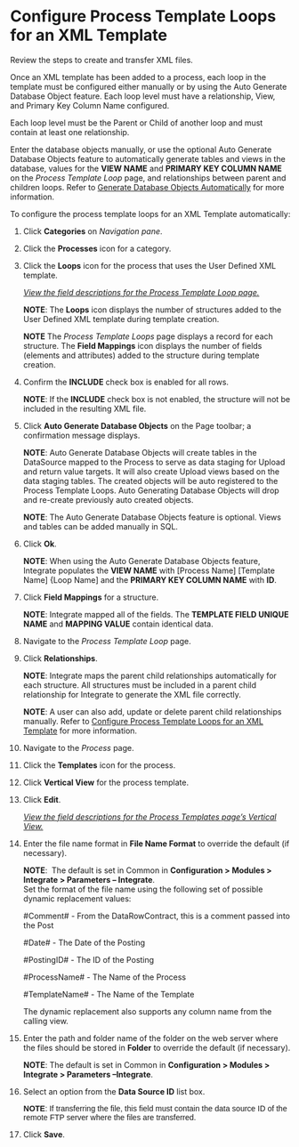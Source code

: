 # Configure Process Template Loops for an XML Template

<span id="Create and Transfer XML files Steps" class="popUpLink">Review
the steps to create and transfer XML files. </span>

Once an XML template has been added to a process, each loop in the
template must be configured either manually or by using the Auto
Generate Database Object feature. Each loop level must have a
relationship, View, and Primary Key Column Name configured.

Each loop level must be the Parent or Child of another loop and must
contain at least one relationship.

Enter the database objects manually, or use the optional Auto Generate
Database Objects feature to automatically generate tables and views in
the database, values for the **VIEW NAME** and **PRIMARY KEY COLUMN
NAME** on the *Process Template Loop* page, and relationships between
parent and children loops. Refer to [Generate Database Objects
Automatically](Generate_Database_Objects_Automatically.htm) for more
information.

To configure the process template loops for an XML Template
automatically:

1.  Click **Categories** on *Navigation pane*.

2.  Click the **Processes** icon for a category.

3.  Click the **Loops** icon for the process that uses the User Defined
    XML template.
    
    *[View the field descriptions for the Process Template Loop
    page.](../Page_Desc/Process_Template_Loop.htm)*
    
    **NOTE**: The **Loops** icon displays the number of structures added
    to the User Defined XML template during template creation.
    
    **NOTE** The *Process Template Loops* page displays a record for
    each structure. The **Field Mappings** icon displays the number of
    fields (elements and attributes) added to the structure during
    template creation.

4.  Confirm the **INCLUDE** check box is enabled for all rows.
    
    **NOTE**: If the **INCLUDE** check box is not enabled, the structure
    will not be included in the resulting XML file.

5.  Click **Auto Generate Database Objects** on the Page toolbar; a
    confirmation message displays.
    
    **NOTE**: Auto Generate Database Objects will create tables in the
    DataSource mapped to the Process to serve as data staging for Upload
    and return value targets. It will also create Upload views based on
    the data staging tables. The created objects will be auto registered
    to the Process Template Loops. Auto Generating Database Objects will
    drop and re-create previously auto created objects.
    
    **NOTE**: The Auto Generate Database Objects feature is optional.
    Views and tables can be added manually in SQL.

6.  Click **Ok**.
    
    **NOTE**: When using the Auto Generate Database Objects feature,
    Integrate populates the **VIEW NAME** with \[Process Name\]
    \[Template Name\] {Loop Name\] and the **PRIMARY KEY COLUMN NAME**
    with **ID**.

7.  Click **Field Mappings** for a structure.
    
    **NOTE**: Integrate mapped all of the fields. The **TEMPLATE FIELD
    UNIQUE NAME** and **MAPPING VALUE** contain identical data.

8.  Navigate to the *Process Template Loop* page.

9.  Click **Relationships**.
    
    **NOTE**: Integrate maps the parent child relationships
    automatically for each structure. All structures must be included in
    a parent child relationship for Integrate to generate the XML file
    correctly. 
    
    **NOTE**: A user can also add, update or delete parent child
    relationships manually. Refer to [Configure Process Template Loops
    for an XML Template](ConfigureProcessTemplateLoopsXML.htm) for more
    information.

10. Navigate to the *Process* page.

11. Click the **Templates** icon for the process.

12. Click **Vertical View** for the process template.

13. Click **Edit**.
    
    *[View the field descriptions for the Process Templates page’s
    Vertical
    View.](../Page_Desc/Process_Templates_H.htm#Process_Templates_V)*

14. Enter the file name format in **File Name Format** to override the
    default (if necessary).
    
    **NOTE**:  The default is set in Common in **Configuration \>
    Modules \> Integrate \> Parameters – Integrate**.  
    Set the format of the file name using the following set of possible
    dynamic replacement values:
    
    \#Comment\# - From the DataRowContract, this is a comment passed
    into the Post
    
    \#Date\# - The Date of the Posting
    
    \#PostingID\# - The ID of the Posting
    
    \#ProcessName\# - The Name of the Process
    
    \#TemplateName\# - The Name of the Template
    
    The dynamic replacement also supports any column name from the
    calling view.

15. Enter the path and folder name of the folder on the web server where
    the files should be stored in **Folder** to override the default (if
    necessary).
    
    **NOTE**: The default is set in Common in **Configuration \> Modules
    \> Integrate \> Parameters –Integrate**.

16. Select an option from the **Data Source ID** list box.
    
    <span style="font-family: Arial, sans-serif;">**NOTE**: If
    transferring the file, this field must contain the data source ID of
    the remote FTP server where the files are transferred. </span>

17. Click **Save**.
